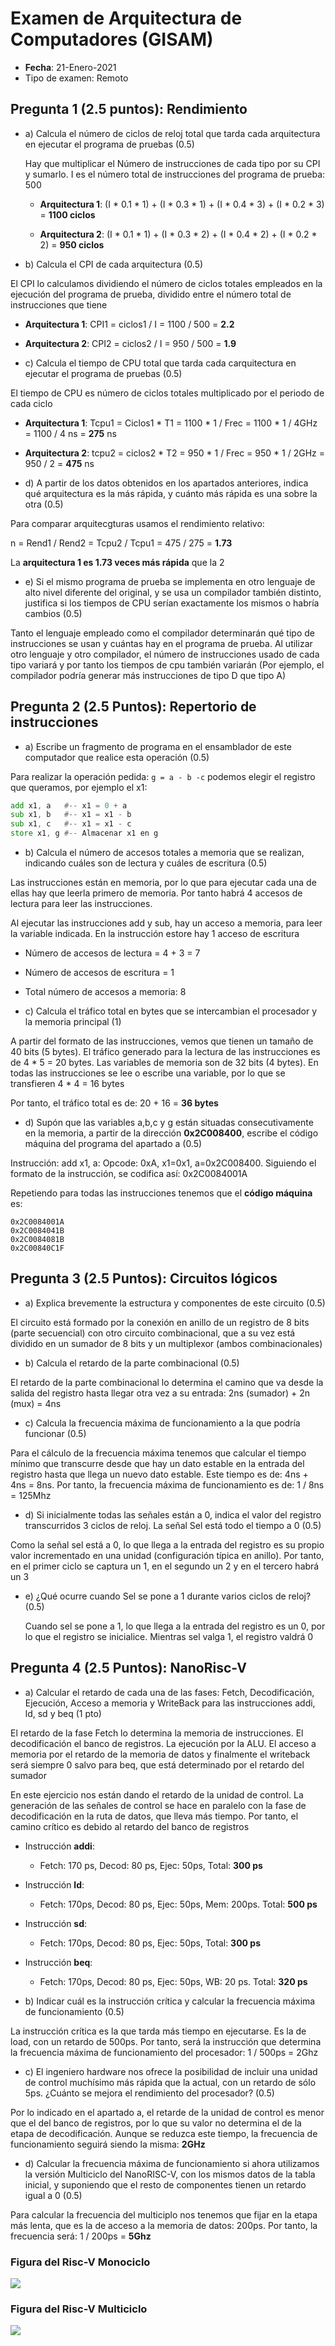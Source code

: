 # Examen de Arquitectura de Computadores (GISAM)
* **Fecha**: 21-Enero-2021
* Tipo de examen: Remoto


## Pregunta 1 (2.5 puntos): Rendimiento 

* a) Calcula el número de ciclos de reloj total que tarda cada arquitectura en ejecutar el programa de pruebas (0.5)

  Hay que multiplicar el Número de instrucciones de cada tipo por su CPI y sumarlo. I es el número total de instrucciones del programa de prueba: 500

  * **Arquitectura 1**: (I * 0.1 * 1) + (I * 0.3 * 1) + (I * 0.4 * 3) + (I * 0.2 * 3) =  **1100 ciclos**

  * **Arquitectura 2**: (I * 0.1 * 1) + (I * 0.3 * 2) + (I * 0.4 * 2) + (I * 0.2 * 2) = **950 ciclos**

* b) Calcula el CPI de cada arquitectura (0.5)

El CPI lo calculamos dividiendo el número de ciclos totales empleados en la ejecución del programa de prueba, dividido entre el número total de instrucciones que tiene

 * **Arquitectura 1**: CPI1 = ciclos1 / I = 1100 / 500 =  **2.2**
 * **Arquitectura 2**: CPI2 = ciclos2 / I = 950 / 500 = **1.9**

* c) Calcula el tiempo de CPU total que tarda cada carquitectura en ejecutar el programa de pruebas (0.5)

El tiempo de CPU es número de ciclos totales multiplicado por el periodo de cada ciclo

 * **Arquitectura 1**: Tcpu1 = Ciclos1 * T1 = 1100 * 1 / Frec = 1100 * 1 / 4GHz = 1100 / 4 ns = **275** ns

 * **Arquitectura 2**: tcpu2 = ciclos2 * T2 = 950 * 1 / Frec = 950 * 1 / 2GHz = 950 / 2 = **475** ns


* d) A partir de los datos obtenidos en los apartados anteriores, indica qué arquitectura es la más rápida, y cuánto más rápida es una sobre la otra (0.5)

Para comparar arquitecgturas usamos el rendimiento relativo:

n = Rend1 / Rend2 = Tcpu2 / Tcpu1 = 475 / 275 = **1.73**

La **arquitectura 1 es 1.73 veces más rápida** que la 2


* e) Si el mismo programa de prueba se implementa en otro lenguaje de alto nivel diferente del original, y se usa un compilador también distinto, justifica si los tiempos de CPU serían exactamente los mismos o habría cambios (0.5)

Tanto el lenguaje empleado como el compilador determinarán qué tipo de instrucciones se usan y cuántas hay en el programa de prueba. Al utilizar otro lenguaje y otro compilador, el número de instrucciones usado de cada tipo variará y por tanto los tiempos de cpu también variarán (Por ejemplo, el compilador podría generar más instrucciones de tipo D que tipo A)

## Pregunta 2 (2.5 Puntos): Repertorio de instrucciones

* a) Escribe un fragmento de programa en el ensamblador de este computador que realice esta operación (0.5)

Para realizar la operación pedida: `g = a - b -c` podemos elegir el registro que queramos, por ejemplo el x1:

```asm
add x1, a   #-- x1 = 0 + a
sub x1, b   #-- x1 = x1 - b
sub x1, c   #-- x1 = x1 - c
store x1, g #-- Almacenar x1 en g
```

* b) Calcula el número de accesos totales a memoria que se realizan, indicando cuáles son de lectura y cuáles de escritura (0.5)

Las instrucciones están en memoria, por lo que para ejecutar cada una de ellas hay que leerla primero de memoria. Por tanto habrá 4 accesos de lectura para leer las instrucciones.

Al ejecutar las instrucciones add y sub, hay un acceso a memoria, para leer la variable indicada. En la instrucción estore hay 1 acceso de escritura

  * Número de accesos de lectura = 4 + 3 = 7
  * Número de accesos de escritura = 1
  * Total número de accesos a memoria: 8


* c) Calcula el tráfico total en bytes que se intercambian el procesador y la memoria principal (1)

A partir del formato de las instrucciones, vemos que tienen un tamaño de 40 bits (5 bytes). El tráfico generado para la lectura de las instrucciones es de 4 * 5 = 20 bytes.  Las variables de memoria son de 32 bits (4 bytes). En todas las instrucciones se lee o escribe una variable, por lo que se transfieren 4 * 4 = 16 bytes

Por tanto, el tráfico total es de: 20 + 16 = **36 bytes**


* d) Supón que las variables a,b,c y g están situadas consecutivamente en la memoria, a partir de la dirección **0x2C008400**, escribe el código máquina del programa del apartado a (0.5)

Instrucción: add x1, a:  Opcode: 0xA, x1=0x1, a=0x2C008400. Siguiendo el formato de la instrucción, se codifica así: 0x2C0084001A

Repetiendo para todas las instrucciones tenemos que el **código máquina** es:

```
0x2C0084001A
0x2C0084041B
0x2C0084081B
0x2C00840C1F
```


## Pregunta 3 (2.5 Puntos): Circuitos lógicos

* a) Explica brevemente la estructura y componentes de este circuito (0.5)

El circuito está formado por la conexión en anillo de un registro de 8 bits (parte secuencial) con otro circuito combinacional, que a su vez está dividido en un sumador de 8 bits y un multiplexor (ambos combinacionales)

* b) Calcula el retardo de la parte combinacional (0.5)

El retardo de la parte combinacional lo determina el camino que va desde la salida del registro hasta llegar otra vez a su entrada: 2ns (sumador) + 2n (mux) = 4ns

* c) Calcula la frecuencia máxima de funcionamiento a la que podría funcionar (0.5)

Para el cálculo de la frecuencia máxima tenemos que calcular el tiempo mínimo que transcurre desde que hay un dato estable en la entrada del registro hasta que llega un nuevo dato estable. Este tiempo es de: 4ns + 4ns = 8ns. Por tanto, la frecuencia máxima de funcionamiento es de: 1 / 8ns = 125Mhz


* d) Si inicialmente todas las señales están a 0, indica el valor del registro transcurridos 3 ciclos de reloj. La señal Sel está todo el tiempo a 0 (0.5)

Como la señal sel está a 0, lo que llega a la entrada del registro es su propio valor incrementado en una unidad (configuración típica en anillo). Por tanto, en el primer ciclo se captura un 1, en el segundo un 2 y en el tercero habrá un 3

* e) ¿Qué ocurre cuando Sel se pone a 1 durante varios ciclos de reloj? (0.5)

  Cuando sel se pone a 1, lo que llega a la entrada del registro es un 0, por lo que el registro se inicialice. Mientras sel valga 1, el registro valdrá 0


## Pregunta 4 (2.5 Puntos): NanoRisc-V

* a) Calcular el retardo de cada una de las fases: Fetch, Decodificación, Ejecución, Acceso a memoria y WriteBack para las instrucciones addi, ld, sd y beq (1 pto)

El retardo de la fase Fetch lo determina la memoria de instrucciones. El decodificación el banco de registros. La ejecución por la ALU. El acceso a memoria por el retardo de la memoria de datos y finalmente el writeback será siempre 0 salvo para beq, que está determinado por el retardo del sumador

En este ejercicio nos están dando el retardo de la unidad de control. La generación de las señales de control se hace en paralelo con la fase de decodificación en la ruta de datos, que lleva más tiempo. Por tanto, el camino crítico es debido al retardo del banco de registros

  * Instrucción **addi**:
    * Fetch: 170 ps, Decod: 80 ps, Ejec: 50ps,  Total: **300 ps**
  * Instrucción **ld**:
    * Fetch: 170ps, Decod: 80 ps, Ejec: 50ps, Mem: 200ps. Total: **500 ps**
  * Instrucción **sd**:
    * Fetch: 170ps, Decod: 80 ps, Ejec: 50ps, Total: **300 ps**
  * Instrucción **beq**:
    * Fetch: 170ps, Decod: 80 ps, Ejec: 50ps, WB: 20 ps. Total: **320 ps**


* b) Indicar cuál es la instrucción crítica y calcular la frecuencia máxima de funcionamiento (0.5)

La instrucción crítica es la que tarda más tiempo en ejecutarse. Es la de load, con un retardo de 500ps. Por tanto, será la instrucción que determina la frecuencia máxima de funcionamiento del procesador: 1 / 500ps = 2Ghz

* c) El ingeniero hardware nos ofrece la posibilidad de incluir una unidad de control muchísimo más rápida que la actual, con un retardo de sólo 5ps. ¿Cuánto se mejora el rendimiento del procesador? (0.5)

Por lo indicado en el apartado a, el retarde de la unidad de control es menor que el del banco de registros, por lo que su valor no determina el de la etapa de decodificación. Aunque se reduzca este tiempo, la frecuencia de funcionamiento seguirá siendo la misma: **2GHz**

* d) Calcular la frecuencia máxima de funcionamiento si ahora utilizamos la versión Multiciclo del NanoRISC-V, con los mismos datos de la tabla inicial, y suponiendo que el resto de componentes tienen un retardo igual a 0 (0.5)

Para calcular la frecuencia del multiciplo nos tenemos que fijar en la etapa más lenta, que es la de acceso a la memoria de datos: 200ps. Por tanto, la frecuencia será: 1 / 200ps = **5Ghz**

### Figura del Risc-V Monociclo

![](P4-monociclo.png)

### Figura del Risc-V Multiciclo

![](P4-multiciclo.png)